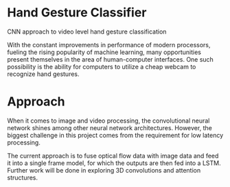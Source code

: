 # Hand Gesture Classifier
CNN approach to video level hand gesture classification

With the constant improvements in performance of modern processors, fueling the rising popularity of machine learning, many opportunities present themselves in the area of human-computer interfaces. One such possibility is the ability for computers to utilize a cheap webcam to recognize hand gestures.

# Approach
When it comes to image and video processing, the convolutional neural network shines among other neural network architectures. However, the biggest challenge in this project comes from the requirement for low latency processing.

The current approach is to fuse optical flow data with image data and feed it into a single frame model, for which the outputs are then fed into a LSTM. Further work will be done in exploring 3D convolutions and attention structures.
